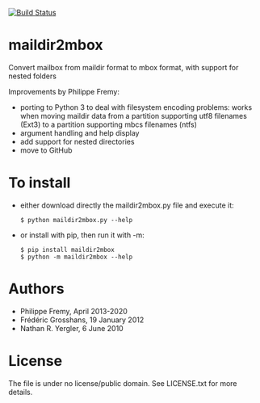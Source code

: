 [![Build Status](https://travis-ci.org/bluebird75/maildir2mbox.svg?branch=master)](https://travis-ci.org/bluebird75/maildir2mbox)

maildir2mbox
============

Convert mailbox from maildir format to mbox format, with support for nested folders

Improvements by Philippe Fremy:
- porting to Python 3 to deal with filesystem encoding problems: works when moving maildir data from a partition 
  supporting utf8 filenames (Ext3) to a partition supporting mbcs filenames (ntfs)
- argument handling and help display
- add support for nested directories
- move to GitHub

To install
==========
- either download directly the maildir2mbox.py file and execute it:

	```
	$ python maildir2mbox.py --help
	```

- or install with pip, then run it with -m:
	```
	$ pip install maildir2mbox
	$ python -m maildir2mbox --help
	```

Authors
=======
- Philippe Fremy, April 2013-2020
- Frédéric Grosshans, 19 January 2012
- Nathan R. Yergler, 6 June 2010

License
=======
The file is under no license/public domain. See LICENSE.txt for more details.

